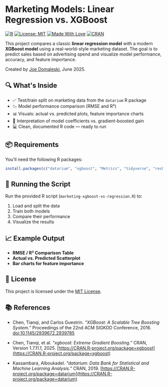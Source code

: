 # Marketing Models: Linear Regression vs. XGBoost

[![R](https://img.shields.io/badge/R-4.3.1-blue?logo=r)](https://www.r-project.org/)
[![License: MIT](https://img.shields.io/badge/License-MIT-yellow.svg)](LICENSE)
[![Made With Love](https://img.shields.io/badge/made%20with-%E2%9D%A4-red)](https://blog.marketingdatascience.ai)
[![CRAN](https://img.shields.io/badge/powered%20by-CRAN-blue)](https://cran.r-project.org/)

This project compares a classic **linear regression model** with a modern **XGBoost model** using a real-world-style marketing dataset. The goal is to predict sales based on advertising spend and visualize model performance, accuracy, and feature importance.

Created by [Joe Domaleski](https://blog.marketingdatascience.ai), June 2025.

## 🔍 What's Inside

- ✅ Test/train split on marketing data from the `datarium` R package  
- 📉 Model performance comparison (RMSE and R²)  
- 📊 Visuals: actual vs. predicted plots, feature importance charts  
- 🧠 Interpretation of model coefficients vs. gradient-boosted gain  
- 💻 Clean, documented R code — ready to run

## 📦 Requirements

You'll need the following R packages:

```r
install.packages(c("datarium", "xgboost", "Metrics", "tidyverse", "reshape2"))
```

## 🚀 Running the Script

Run the provided R script (`marketing-xgboost-vs-regression.R`) to:

1. Load and split the data  
2. Train both models  
3. Compare their performance  
4. Visualize the results  

## 📈 Example Output

- **RMSE / R² Comparison Table**
- **Actual vs. Predicted Scatterplot**
- **Bar charts for feature importance**

## 📜 License

This project is licensed under the [MIT License](LICENSE).

## 📚 References

- Chen, Tianqi, and Carlos Guestrin. _“XGBoost: A Scalable Tree Boosting System.”_ Proceedings of the 22nd ACM SIGKDD Conference, 2016. [doi:10.1145/2939672.2939785](https://doi.org/10.1145/2939672.2939785)

- Chen, Tianqi, et al. _“xgboost: Extreme Gradient Boosting.”_ CRAN, Version 1.7.11.1, 2025. [https://CRAN.R-project.org/package=xgboost](https://CRAN.R-project.org/package=xgboost)

- Kassambara, Alboukadel. _“datarium: Data Bank for Statistical and Machine Learning Analysis.”_ CRAN, 2019. [https://CRAN.R-project.org/package=datarium](https://CRAN.R-project.org/package=datarium)

